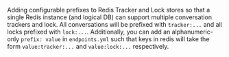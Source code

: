 Adding configurable prefixes to Redis Tracker and Lock stores so that a single Redis instance (and logical DB) can support multiple conversation trackers and lock.
All conversations will be prefixed with `tracker:...` and all locks prefixed with `lock:...`. Additionally, you can add an alphanumeric-only `prefix: value` in `endpoints.yml` such that keys in redis will take the form `value:tracker:...` and `value:lock:...` respectively.
